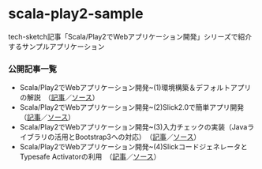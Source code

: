 scala-play2-sample
==================

tech-sketch記事「Scala/Play2でWebアプリケーション開発」シリーズで紹介するサンプルアプリケーション

### 公開記事一覧
* Scala/Play2でWebアプリケーション開発~(1)環境構築＆デフォルトアプリの解説　（[記事](http://tech-sketch.jp/2013/11/scala-play2-1.html)／[ソース](https://github.com/tech-sketch/scala-play2-sample/tree/1.0)）
* Scala/Play2でWebアプリケーション開発~(2)Slick2.0で簡単アプリ開発　（[記事](http://tech-sketch.jp/2014/01/scala-play2-2.html)／[ソース](https://github.com/tech-sketch/scala-play2-sample/tree/2.0)）
* Scala/Play2でWebアプリケーション開発~(3)入力チェックの実装（Javaライブラリの活用とBootstrap3への対応）　（[記事](http://tech-sketch.jp/2014/02/scalaplay2web3.html)／[ソース](https://github.com/tech-sketch/scala-play2-sample/tree/3.0)）
* Scala/Play2でWebアプリケーション開発~(4)SlickコードジェネレータとTypesafe Activatorの利用　（[記事](http://tech-sketch.jp/2014/05/scalaplay2web4.html)／[ソース](https://github.com/tech-sketch/scala-play2-sample/tree/4.0)）

